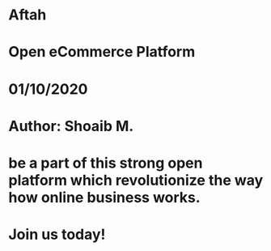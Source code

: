 # Aftah
# Open eCommerce Platform
# 01/10/2020 
# Author: Shoaib M.
# be a part of this strong open platform which revolutionize the way how online business works.
# Join us today!
